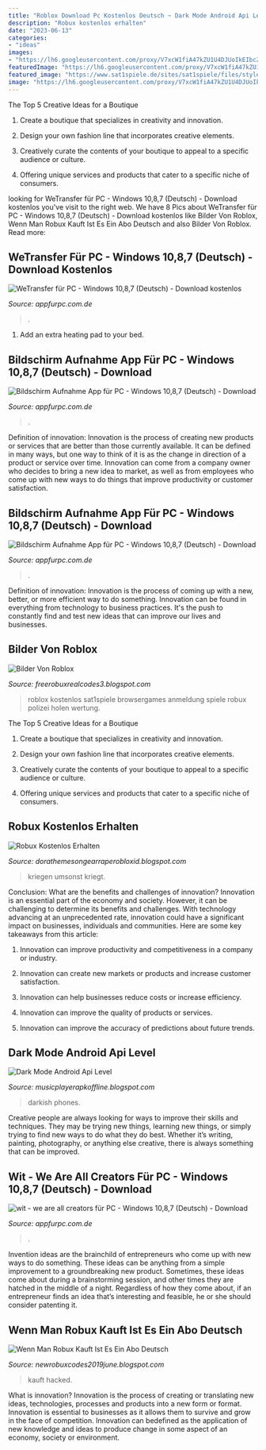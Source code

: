 ```yaml
---
title: "Roblox Download Pc Kostenlos Deutsch ~ Dark Mode Android Api Level"
description: "Robux kostenlos erhalten"
date: "2023-06-13"
categories:
- "ideas"
images:
- "https://lh6.googleusercontent.com/proxy/V7xcW1fiA47kZU1U4DJUoIkEIbcZiyPAzo3jMUZvXBTPK0hzzlCcYbwqaMyGXDwQCrPY7zNgPiuU0hUTrtWYTIFfza9ewVg1dt5Ac9I4Rd8Op-Sp1yZbn7mvu3um-phXF9CPeWbRliuq42ygqZeFipA=w1200-h630-p-k-no-nu"
featuredImage: "https://lh6.googleusercontent.com/proxy/V7xcW1fiA47kZU1U4DJUoIkEIbcZiyPAzo3jMUZvXBTPK0hzzlCcYbwqaMyGXDwQCrPY7zNgPiuU0hUTrtWYTIFfza9ewVg1dt5Ac9I4Rd8Op-Sp1yZbn7mvu3um-phXF9CPeWbRliuq42ygqZeFipA=w1200-h630-p-k-no-nu"
featured_image: "https://www.sat1spiele.de/sites/sat1spiele/files/styles/bg_game_header_image/public/2017-06/_Roblox_main_1290x726.jpg?itok=lIF2OaEv"
image: "https://lh6.googleusercontent.com/proxy/V7xcW1fiA47kZU1U4DJUoIkEIbcZiyPAzo3jMUZvXBTPK0hzzlCcYbwqaMyGXDwQCrPY7zNgPiuU0hUTrtWYTIFfza9ewVg1dt5Ac9I4Rd8Op-Sp1yZbn7mvu3um-phXF9CPeWbRliuq42ygqZeFipA=w1200-h630-p-k-no-nu"
---
```



The Top 5 Creative Ideas for a Boutique
1. Create a boutique that specializes in creativity and innovation.
2. Design your own fashion line that incorporates creative elements.

3. Creatively curate the contents of your boutique to appeal to a specific audience or culture.

4. Offering unique services and products that cater to a specific niche of consumers.


	

		
looking for WeTransfer für PC - Windows 10,8,7 (Deutsch) - Download kostenlos you've visit to the right web. We have 8 Pics about WeTransfer für PC - Windows 10,8,7 (Deutsch) - Download kostenlos like Bilder Von Roblox, Wenn Man Robux Kauft Ist Es Ein Abo Deutsch and also Bilder Von Roblox. Read more:
		
    
## WeTransfer Für PC - Windows 10,8,7 (Deutsch) - Download Kostenlos

<img loading=lazy src="https://is3-ssl.mzstatic.com/image/thumb/Purple113/v4/49/a4/ff/49a4ffc7-3cdd-a46d-5452-2ee90f445f0b/pr_source.png/800x500bb.jpg" onerror="this.onerror=null;this.src='https://tse3.mm.bing.net/th?id=OIP.SK0Zww3IW6bwfpiQfhSjEAHaEo&amp;pid=15.1';" alt="WeTransfer für PC - Windows 10,8,7 (Deutsch) - Download kostenlos">

_Source: appfurpc.com.de_

>. 

	

1. Add an extra heating pad to your bed.

    
## Bildschirm Aufnahme App Für PC - Windows 10,8,7 (Deutsch) - Download

<img loading=lazy src="https://is4-ssl.mzstatic.com/image/thumb/Purple113/v4/1f/56/fd/1f56fda9-c931-6d09-20d3-e268848791d9/pr_source.jpg/392x696bb.jpg" onerror="this.onerror=null;this.src='https://tse3.mm.bing.net/th?id=OIP.2nIHJfKFN5otd28IesVZFAAAAA&amp;pid=15.1';" alt="Bildschirm Aufnahme App für PC - Windows 10,8,7 (Deutsch) - Download">

_Source: appfurpc.com.de_

>. 

	

Definition of innovation:
Innovation is the process of creating new products or services that are better than those currently available. It can be defined in many ways, but one way to think of it is as the change in direction of a product or service over time. Innovation can come from a company owner who decides to bring a new idea to market, as well as from employees who come up with new ways to do things that improve productivity or customer satisfaction.

    
## Bildschirm Aufnahme App Für PC - Windows 10,8,7 (Deutsch) - Download

<img loading=lazy src="https://is2-ssl.mzstatic.com/image/thumb/Purple123/v4/7d/d4/27/7dd427b5-0437-d53e-ef12-0191b8cc05af/pr_source.jpg/392x696bb.jpg" onerror="this.onerror=null;this.src='https://tse2.mm.bing.net/th?id=OIP.oOry7ODqLh3Trh9QF_-gzgAAAA&amp;pid=15.1';" alt="Bildschirm Aufnahme App für PC - Windows 10,8,7 (Deutsch) - Download">

_Source: appfurpc.com.de_

>. 

	

Definition of innovation:
Innovation is the process of coming up with a new, better, or more efficient way to do something. Innovation can be found in everything from technology to business practices. It's the push to constantly find and test new ideas that can improve our lives and businesses.

    
## Bilder Von Roblox

<img loading=lazy src="https://www.sat1spiele.de/sites/sat1spiele/files/styles/bg_game_header_image/public/2017-06/_Roblox_main_1290x726.jpg?itok=lIF2OaEv" onerror="this.onerror=null;this.src='https://tse4.mm.bing.net/th?id=OIP.bwtXlbqhgNep5xp4WxYF-wHaEK&amp;pid=15.1';" alt="Bilder Von Roblox">

_Source: freerobuxrealcodes3.blogspot.com_

>roblox kostenlos sat1spiele browsergames anmeldung spiele robux polizei holen wertung. 

	

The Top 5 Creative Ideas for a Boutique
1. Create a boutique that specializes in creativity and innovation.
2. Design your own fashion line that incorporates creative elements.

3. Creatively curate the contents of your boutique to appeal to a specific audience or culture.

4. Offering unique services and products that cater to a specific niche of consumers.


    
## Robux Kostenlos Erhalten

<img loading=lazy src="https://lh3.googleusercontent.com/proxy/QtLy2tnc_YAsqFoIrb0N-O1QOirLvQOQof6geO6Q9Xx09L64awTNDqv33uR4NOL17HDthb7xsXuPWX2xx7dTVOfLNtc=w1200-h630-p-k-no-nu" onerror="this.onerror=null;this.src='https://tse4.mm.bing.net/th?id=OIP.Op3Jzy1MuHXrvoiAqpaHGgHaFj&amp;pid=15.1';" alt="Robux Kostenlos Erhalten">

_Source: dorathemesongearraperobloxid.blogspot.com_

>kriegen umsonst kriegt. 

	

Conclusion: What are the benefits and challenges of innovation?
Innovation is an essential part of the economy and society. However, it can be challenging to determine its benefits and challenges. With technology advancing at an unprecedented rate, innovation could have a significant impact on businesses, individuals and communities. Here are some key takeaways from this article:
1. Innovation can improve productivity and competitiveness in a company or industry.

2. Innovation can create new markets or products and increase customer satisfaction.

3. Innovation can help businesses reduce costs or increase efficiency.

4. Innovation can improve the quality of products or services.

5. Innovation can improve the accuracy of predictions about future trends.

    
## Dark Mode Android Api Level

<img loading=lazy src="https://lh6.googleusercontent.com/proxy/V7xcW1fiA47kZU1U4DJUoIkEIbcZiyPAzo3jMUZvXBTPK0hzzlCcYbwqaMyGXDwQCrPY7zNgPiuU0hUTrtWYTIFfza9ewVg1dt5Ac9I4Rd8Op-Sp1yZbn7mvu3um-phXF9CPeWbRliuq42ygqZeFipA=w1200-h630-p-k-no-nu" onerror="this.onerror=null;this.src='https://tse1.mm.bing.net/th?id=OIP.NnAMAbz7WOROGCVDCJ4BwAHaD4&amp;pid=15.1';" alt="Dark Mode Android Api Level">

_Source: musicplayerapkoffline.blogspot.com_

>darkish phones. 

	

Creative people are always looking for ways to improve their skills and techniques. They may be trying new things, learning new things, or simply trying to find new ways to do what they do best. Whether it’s writing, painting, photography, or anything else creative, there is always something that can be improved.

    
## Wit - We Are All Creators Für PC - Windows 10,8,7 (Deutsch) - Download

<img loading=lazy src="https://is1-ssl.mzstatic.com/image/thumb/Purple123/v4/46/bc/9c/46bc9c0f-31d7-3783-8234-a694f33b0f12/pr_source.png/392x696bb.png" onerror="this.onerror=null;this.src='https://tse4.mm.bing.net/th?id=OIP.ma0ISnoQNrcpOyW6UpDZCgAAAA&amp;pid=15.1';" alt="wit - we are all creators für PC - Windows 10,8,7 (Deutsch) - Download">

_Source: appfurpc.com.de_

>. 

	

Invention ideas are the brainchild of entrepreneurs who come up with new ways to do something. These ideas can be anything from a simple improvement to a groundbreaking new product. Sometimes, these ideas come about during a brainstorming session, and other times they are hatched in the middle of a night. Regardless of how they come about, if an entrepreneur finds an idea that’s interesting and feasible, he or she should consider patenting it.

    
## Wenn Man Robux Kauft Ist Es Ein Abo Deutsch

<img loading=lazy src="https://lh3.googleusercontent.com/proxy/BXRgr7WLYwEsZgcvhDEqQCPutBkhR6m9cdOP5gVQKHRVSkfhgmBjTNinjGKBm3TCQMzfYLiJCG6Y680X3_fJ3EurpsxQrPcK=w1200-h630-pd" onerror="this.onerror=null;this.src='https://tse4.mm.bing.net/th?id=OIP.5nvP_2e32efZQqE1_3kwcAHaD4&amp;pid=15.1';" alt="Wenn Man Robux Kauft Ist Es Ein Abo Deutsch">

_Source: newrobuxcodes2019june.blogspot.com_

>kauft hacked. 

	

What is innovation?
Innovation is the process of creating or translating new ideas, technologies, processes and products into a new form or format. Innovation is essential to businesses as it allows them to survive and grow in the face of competition. Innovation can bedefined as the application of new knowledge and ideas to produce change in some aspect of an economy, society or environment.

